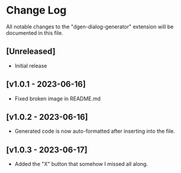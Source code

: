 # Change Log

All notable changes to the "dgen-dialog-generator" extension will be documented in this file.

## [Unreleased]

- Initial release

## [v1.0.1 - 2023-06-16]

- Fixed broken image in README.md

## [v1.0.2 - 2023-06-16]

- Generated code is now auto-formatted after inserting into the file.

## [v1.0.3 - 2023-06-17]

- Added the "X" button that somehow I missed all along.
